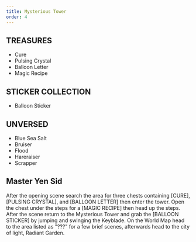 ```yaml
---
title: Mysterious Tower
order: 4
---
```



##         TREASURES ##

*  Cure
*  Pulsing Crystal
*  Balloon Letter
*  Magic Recipe

##         STICKER COLLECTION ##

*  Balloon Sticker

##         UNVERSED ##

* Blue Sea Salt
* Bruiser
* Flood
* Hareraiser
* Scrapper


## Master Yen Sid ##

After the opening scene search the area for three chests containing [CURE],
[PULSING CRYSTAL], and [BALLOON LETTER] then enter the tower. Open the chest
under the steps for a [MAGIC RECIPE] then head up the steps. After the scene
return to the Mysterious Tower and grab the [BALLOON STICKER] by jumping and
swinging the Keyblade. On the World Map head to the area listed as "???" for a
few brief scenes, afterwards head to the city of light, Radiant Garden.


